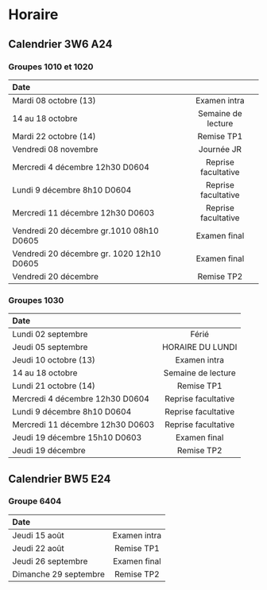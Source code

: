 # Horaire

## Calendrier 3W6 A24
### Groupes 1010 et 1020
| Date |          |
| :--------------- |:---------------:|
| Mardi 08 octobre (13) | Examen intra |
| 14 au 18 octobre | Semaine de lecture |
| Mardi 22 octobre (14) | Remise TP1 |
| Vendredi 08 novembre | Journée JR |
| Mercredi 4 décembre 12h30 D0604 | Reprise facultative |
| Lundi 9 décembre 8h10 D0604 | Reprise facultative |
| Mercredi 11 décembre 12h30 D0603 | Reprise facultative |
| Vendredi 20 décembre gr.1010  08h10  D0605 |Examen final|
| Vendredi 20 décembre gr. 1020 12h10  D0605 |Examen final|
| Vendredi 20 décembre | Remise TP2 |

### Groupes 1030
| Date |          |
| :--------------- |:---------------:|
| Lundi 02 septembre | Férié |
| Jeudi 05 septembre | HORAIRE DU LUNDI |
| Jeudi 10 octobre (13) | Examen intra |
|  14 au 18 octobre | Semaine de lecture |
| Lundi 21 octobre (14) | Remise TP1 |
| Mercredi 4 décembre 12h30 D0604 | Reprise facultative |
| Lundi 9 décembre 8h10 D0604 | Reprise facultative |
| Mercredi 11 décembre 12h30 D0603 | Reprise facultative |
| Jeudi 19 décembre 15h10  D0603 |Examen final|
| Jeudi 19 décembre | Remise TP2 |

## Calendrier BW5 E24
### Groupe 6404
| Date |          |
| :--------------- |:---------------:|
| Jeudi 15 août | Examen intra |
| Jeudi 22 août | Remise TP1 |
| Jeudi 26 septembre | Examen final |
| Dimanche 29 septembre | Remise TP2 |